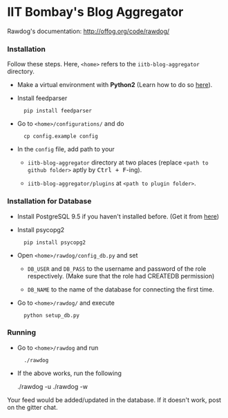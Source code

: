 IIT Bombay's Blog Aggregator
===

Rawdog's documentation: http://offog.org/code/rawdog/

### Installation

Follow these steps. Here, `<home>` refers to the `iitb-blog-aggregator` directory.

* Make a virtual environment with **Python2** (Learn how to do so [here](http://docs.python-guide.org/en/latest/dev/virtualenvs/)).
* Install feedparser

		pip install feedparser

* Go to `<home>/configurations/` and do

		cp config.example config

* In the `config` file, add path to your 

	* `iitb-blog-aggregator` directory at two places (replace `<path to github folder>` aptly by <kbd>Ctrl + F</kbd>-ing).

	* `iitb-blog-aggregator/plugins` at `<path to plugin folder>`.


### Installation for Database

* Install PostgreSQL 9.5 if you haven't installed before. (Get it from [here](http://www.postgresql.org/download/))

* Install psycopg2

		pip install psycopg2

* Open `<home>/rawdog/config_db.py` and set 

	* `DB_USER` and `DB_PASS` to the username and password of the role respectively. (Make sure that the role had CREATEDB permission)

	* `DB_NAME` to the name of the database for connecting the first time.

* Go to `<home>/rawdog/` and execute

		python setup_db.py

### Running


* Go to `<home>/rawdog` and run

		./rawdog

* If the above works, run the following

	./rawdog -u
	./rawdog -w

Your feed would be added/updated in the database. If it doesn't work, post on the gitter chat.

